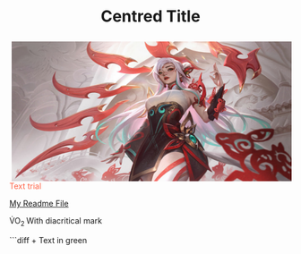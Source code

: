 <H1> <p align="center"> Centred Title </H1>
<img align="right" src="Irelia.jpg" width="500" height="250">
<p style="color:Tomato;"> Text trial </p>
<a href="readme.md"> My Readme File </a>
<p> V&#775;O<sub>2 </sub>  With diacritical mark </p>
```diff
+ Text in green